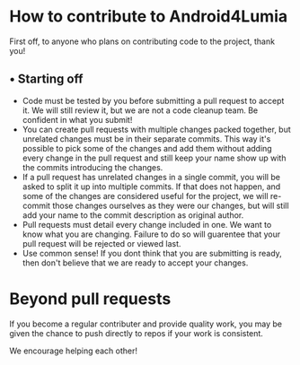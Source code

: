 How to contribute to Android4Lumia
==========

First off, to anyone who plans on contributing code to the project, thank you!

## • Starting off

* Code must be tested by you before submitting a pull request to accept it.
We will still review it, but we are not a code cleanup team. Be confident in what you submit!
* You can create pull requests with multiple changes packed together, but unrelated changes must be in their
separate commits. This way it's possible to pick some of the changes and add them without adding every change
in the pull request and still keep your name show up with the commits introducing the changes.
* If a pull request has unrelated changes in a single commit, you will be asked to split it up into multiple
commits. If that does not happen, and some of the changes are considered useful for the project, we will
re-commit those changes ourselves as they were our changes, but will still add your name to the commit
description as original author.
* Pull requests must detail every change included in one. We want to know what you are changing.
Failure to do so will guarentee that your pull request will be rejected or viewed last.
* Use common sense! If you dont think that you are submitting is ready, then don't believe that we are ready
to accept your changes.

Beyond pull requests
==========

If you become a regular contributer and provide quality work, you may be given the chance to push directly to
repos if your work is consistent.

We encourage helping each other! 
